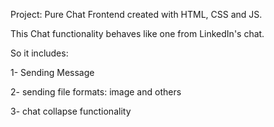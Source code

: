 Project: Pure Chat Frontend created with HTML, CSS and JS.

This Chat functionality behaves like one from LinkedIn's chat. 

So it includes:

1- Sending Message

2- sending file formats: image and others

3- chat collapse functionality

